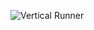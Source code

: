 ![Vertical Runner](https://github.com/lessthanzerocool/vertical-runner/media/VERTICAL%20RUNNER%20HERO.png?raw=true)
